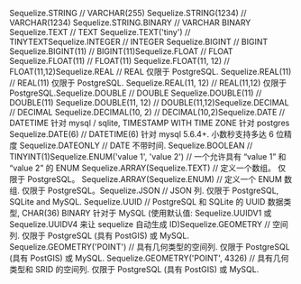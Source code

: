 Sequelize.STRING // VARCHAR(255)
Sequelize.STRING(1234) // VARCHAR(1234)
Sequelize.STRING.BINARY // VARCHAR BINARY
Sequelize.TEXT // TEXT
Sequelize.TEXT('tiny') // TINYTEXTSequelize.INTEGER // INTEGER
Sequelize.BIGINT // BIGINT
Sequelize.BIGINT(11) // BIGINT(11)Sequelize.FLOAT // FLOAT
Sequelize.FLOAT(11) // FLOAT(11)
Sequelize.FLOAT(11, 12) // FLOAT(11,12)Sequelize.REAL // REAL 仅限于 PostgreSQL.
Sequelize.REAL(11) // REAL(11) 仅限于 PostgreSQL.
Sequelize.REAL(11, 12) // REAL(11,12) 仅限于 PostgreSQL.Sequelize.DOUBLE // DOUBLE
Sequelize.DOUBLE(11) // DOUBLE(11)
Sequelize.DOUBLE(11, 12) // DOUBLE(11,12)Sequelize.DECIMAL // DECIMAL
Sequelize.DECIMAL(10, 2) // DECIMAL(10,2)Sequelize.DATE // DATETIME 针对 mysql / sqlite, TIMESTAMP WITH TIME ZONE 针对 postgres
Sequelize.DATE(6) // DATETIME(6) 针对 mysql 5.6.4+. 小数秒支持多达 6 位精度
Sequelize.DATEONLY // DATE 不带时间.
Sequelize.BOOLEAN // TINYINT(1)Sequelize.ENUM('value 1', 'value 2') // 一个允许具有 “value 1” 和 “value 2” 的 ENUM
Sequelize.ARRAY(Sequelize.TEXT) // 定义一个数组。 仅限于 PostgreSQL。
Sequelize.ARRAY(Sequelize.ENUM) // 定义一个 ENUM 数组. 仅限于 PostgreSQL。Sequelize.JSON // JSON 列. 仅限于 PostgreSQL, SQLite and MySQL.
Sequelize.UUID // PostgreSQL 和 SQLite 的 UUID 数据类型, CHAR(36) BINARY 针对于 MySQL (使用默认值: Sequelize.UUIDV1 或 Sequelize.UUIDV4 来让 sequelize 自动生成 ID)Sequelize.GEOMETRY // 空间列. 仅限于 PostgreSQL (具有 PostGIS) 或 MySQL.
Sequelize.GEOMETRY('POINT') // 具有几何类型的空间列. 仅限于 PostgreSQL (具有 PostGIS) 或 MySQL.
Sequelize.GEOMETRY('POINT', 4326) // 具有几何类型和 SRID 的空间列. 仅限于 PostgreSQL (具有 PostGIS) 或 MySQL.
